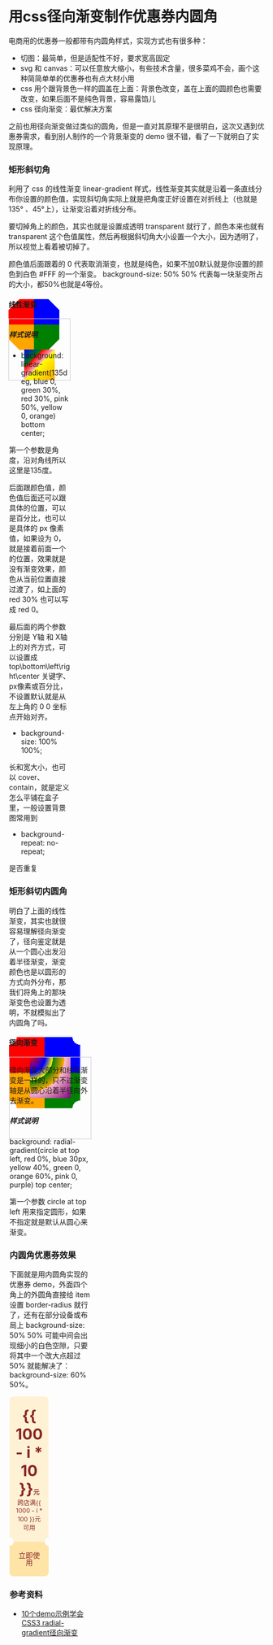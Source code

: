 # 用css径向渐变制作优惠券内圆角

电商用的优惠券一般都带有内圆角样式，实现方式也有很多种：

* 切图：最简单，但是适配性不好，要求宽高固定
* svg 和 canvas：可以任意放大缩小，有些技术含量，很多菜鸡不会，画个这种简简单单的优惠券也有点大材小用
* css 用个跟背景色一样的圆盖在上面：背景色改变，盖在上面的圆颜色也需要改变，如果后面不是纯色背景，容易露馅儿
* css 径向渐变：最优解决方案

之前也用径向渐变做过类似的圆角，但是一直对其原理不是很明白，这次又遇到优惠券需求，看到别人制作的一个背景渐变的 demo 很不错，看了一下就明白了实现原理。

### 矩形斜切角
<p>利用了 css 的线性渐变 linear-gradient 样式，线性渐变其实就是沿着一条直线分布你设置的颜色值，实现斜切角实际上就是把角度正好设置在对折线上（也就是 135° 、45°上），让渐变沿着对折线分布。</p>
<p>要切掉角上的颜色，其实也就是设置成透明 transparent 就行了，颜色本来也就有 transparent 这个色值属性，然后再根据斜切角大小设置一个大小，因为透明了，所以视觉上看着被切掉了。</p>
<p>颜色值后面跟着的 0 代表取消渐变，也就是纯色，如果不加0默认就是你设置的颜色到白色 #FFF 的一个渐变。  background-size: 50% 50% 代表每一块渐变所占的大小，都50%也就是4等份。</p>
<div class="chamfer" />

#### 线性渐变
<div class="linear-gradient" />

##### 样式说明

* background: linear-gradient(135deg, blue 0, green 30%, red 30%, pink 50%, yellow 0, orange)  bottom center;

第一个参数是角度，沿对角线所以这里是135度。

后面跟颜色值，颜色值后面还可以跟具体的位置，可以是百分比，也可以是具体的 px 像素值，如果设为 0，就是接着前面一个的位置，效果就是没有渐变效果，颜色从当前位置直接过渡了，如上面的 red 30% 也可以写成 red 0。

最后面的两个参数分别是 Y轴 和 X轴上的对齐方式，可以设置成 top\bottom\left\right\center 关键字、px像素或百分比，不设置默认就是从左上角的 0 0 坐标点开始对齐。

* background-size: 100% 100%;

长和宽大小，也可以 cover、contain，就是定义怎么平铺在盒子里，一般设置背景图常用到

* background-repeat: no-repeat;

 是否重复

### 矩形斜切内圆角
<p>明白了上面的线性渐变，其实也就很容易理解径向渐变了，径向鉴定就是从一个圆心出发沿着半径渐变，渐变颜色也是以圆形的方式向外分布，那我们将角上的那块渐变色也设置为透明，不就模拟出了内圆角了吗。</p>
<div class="chamfer-circle" />

#### 径向渐变
<div class="radial-gradient" />

径向渐变大部分和线性渐变是一样的，只不过渐变轴是从圆心沿着半径向外去渐变。

##### 样式说明
background: radial-gradient(circle at top left, red 0%, blue 30px, yellow 40%, green 0, orange 60%, pink 0, purple) top center;

第一个参数 circle at top left 用来指定圆形，如果不指定就是默认从圆心来渐变。

### 内圆角优惠券效果

<p>下面就是用内圆角实现的优惠券 demo，外面四个角上的外圆角直接给 item 设置 border-radius 就行了，还有在部分设备或布局上 background-size: 50% 50% 可能中间会出现细小的白色空隙，只要将其中一个改大点超过 50% 就能解决了：background-size: 60% 50%。</p>
<div class="coupon">
  <div class="item" :class="'item-status-' + i" v-for="(c, i) in 3" :key="i">
    <div class="money">
      <p class="num">{{ 100 - i * 10 }}<small>元</small></p>
      <span class="des">跨店满{{ 1000 - i * 100 }}元可用</span>
    </div>
    <div class="btn">立即使用</div>
  </div>
</div>

### 参考资料
* [10个demo示例学会CSS3 radial-gradient径向渐变
](https://www.zhangxinxu.com/wordpress/2017/11/css3-radial-gradient-syntax-example/)

<style>
/* 矩形斜切角 */
.chamfer {
  width: 100px;
  height: 100px;
  background: linear-gradient(135deg, transparent 15px, red 0) top left,
  linear-gradient(-135deg, transparent 15px, blue 0) top right,
  linear-gradient(-45deg, transparent 15px, green 0) bottom right,
  linear-gradient(45deg, transparent 15px, orange 0) bottom left;
  background-size: 50px 50%;
  background-repeat: no-repeat;
}

.linear-gradient {
  width: 120px;
  height: 120px;
  border: 1px solid #CCC;
  background: linear-gradient(135deg, blue 0, green 30%, red 30%, pink 50%, yellow 0, orange) bottom center;
  background-size: 50% 50%;
  background-repeat: no-repeat;
}

/* 矩形斜切内圆角 */
.chamfer-circle {
  width: 140px;
  height: 140px;
  background: radial-gradient(circle at top left, transparent 15px, red 0) top left,
  radial-gradient(circle at top right, transparent 15px, blue 0) top right,
  radial-gradient(circle at bottom right, transparent 15px,green 0) bottom right,
  radial-gradient(circle at bottom left, transparent 15px, orange 0) bottom left;
  background-size: 70px 50%;
  background-repeat: no-repeat;
}

.radial-gradient {
  width: 160px;
  height: 160px;
  border: 1px solid #CCC;
  background: radial-gradient(circle at top left, red 0%, blue 30px, yellow 40%, green 0, orange 60%, pink 0, purple) top center;
  background-size: 50% 50%;
  background-repeat: no-repeat;
}

/* 内圆角优惠券 */
.coupon {
  display: grid;
  grid-template-columns: 1fr 1fr 1fr;
  grid-column-gap: 28px;
  grid-row-gap: 28px;
}

.item {
  text-align: center;
  color: #8A2626
}

.money {
  border-radius: 8px;
  padding: 20px 12px;
  background: radial-gradient(circle at top left, #FFF2D4, #FFF2D4 0) top left,
  radial-gradient(circle at top right, #FFF2D4, #FFF2D4 0) top right,
  radial-gradient(circle at bottom right, transparent 8px, #FFF2D4 0) bottom right,
  radial-gradient(circle at bottom left, transparent 8px, #FFF2D4 0) bottom left;
  background-size: 60% 50%;
  background-repeat: no-repeat;
}

.num {
  font-size: 30px;
  font-weight: bold;
  margin: 0;
}

.num small {
  font-size: 12px;
}

.des {
  font-size: 12px;
}

.btn {
  border-radius: 8px;
  padding: 20px 12px;
  background: radial-gradient(circle at top left, transparent 8px, #FFE4A7 0) top left,
  radial-gradient(circle at top right, transparent 8px, #FFE4A7 0) top right,
  radial-gradient(circle at bottom right, #FFE4A7, #FFE4A7 0) bottom right,
  radial-gradient(circle at bottom left, #FFE4A7, #FFE4A7 0) bottom left;
  background-size: 60% 50%;
  background-repeat: no-repeat;
  font-size: 14px;
  color: #8A2626;
  font-weight: 500;
  line-height: 1;
}
</style>